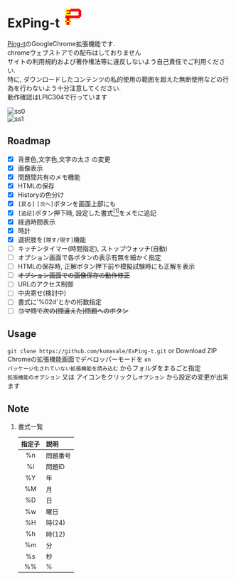 # ExPing-t ![](https://github.com/kumavale/ExPing-t/blob/master/icons/ExPing-t48.png)

[Ping-t](https://ping-t.com/)のGoogleChrome拡張機能です.  
chromeウェブストアでの配布はしておりません  
サイトの利用規約および著作権法等に違反しないよう自己責任でご利用ください.  
特に, ダウンロードしたコンテンツの私的使用の範囲を超えた無断使用などの行為を行わないよう十分注意してください.  
動作確認はLPIC304で行っています  

![ss0](https://user-images.githubusercontent.com/29778890/61181193-bdeb6200-a65d-11e9-8190-233c61e99a34.png)  
![ss1](https://user-images.githubusercontent.com/29778890/61181198-d3608c00-a65d-11e9-8679-d4a24be12661.png)  


## Roadmap
- [x] 背景色,文字色,文字の太さ の変更  
- [x] 画像表示  
- [x] 問題間共有のメモ機能  
- [x] HTMLの保存  
- [x] Historyの色分け  
- [x] `[戻る]` `[次へ]`ボタンを画面上部にも  
- [x] `[追記]`ボタン押下時, 設定した書式[<sup>[1]</sup>](#note-1)をメモに追記  
- [x] 経過時間表示  
- [x] 時計  
- [x] 選択肢を`[隠す/現す]`機能  
- [ ] キッチンタイマー(時間指定), ストップウォッチ(自動)  
- [ ] オプション画面で各ボタンの表示有無を細かく指定  
- [ ] HTMLの保存時, 正解ボタン押下前や模擬試験時にも正解を表示  
- [ ] ~~オプション画面での画像保存の動作修正~~  
- [ ] URLのアクセス制御  
- [ ] 中央寄せ(検討中)  
- [ ] 書式に'%02d'とかの桁数指定  
- [ ] ~~コマ問で次の(間違えた)問題へのボタン~~  

## Usage
`git clone https://github.com/kumavale/ExPing-t.git` or Download ZIP  
Chromeの拡張機能画面でデベロッパーモードを `on`  
`パッケージ化されていない拡張機能を読み込む` からフォルダをまるごと指定  
`拡張機能のオプション` 又は アイコンをクリックし`オプション` から設定の変更が出来ます


## Note
<a name="note-1"></a>
1. 書式一覧

    | 指定子 |   説明   |
    | :----: | :------- |
    |   %n   | 問題番号 |
    |   %i   | 問題ID   |
    |   %Y   | 年       |
    |   %M   | 月       |
    |   %D   | 日       |
    |   %w   | 曜日     |
    |   %H   | 時(24)   |
    |   %h   | 時(12)   |
    |   %m   | 分       |
    |   %s   | 秒       |
    |   %%   | %        |

